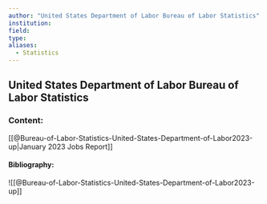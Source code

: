 ```yaml
---
author: "United States Department of Labor Bureau of Labor Statistics"
institution:
field:
type:
aliases:
  - Statistics
---
```


## United States Department of Labor Bureau of Labor Statistics

### Content:
[[@Bureau-of-Labor-Statistics-United-States-Department-of-Labor2023-up|January 2023 Jobs Report]]

#### Bibliography:

![[@Bureau-of-Labor-Statistics-United-States-Department-of-Labor2023-up]]